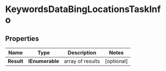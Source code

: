 # KeywordsDataBingLocationsTaskInfo


## Properties

| Name | Type | Description | Notes |
|------------ | ------------- | ------------- | -------------|
**Result** | **IEnumerable<KeywordsDataBingLocationsResultInfo>** | array of results |[optional]|